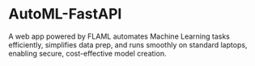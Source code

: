 # AutoML-FastAPI
A web app powered by FLAML automates Machine Learning tasks efficiently, simplifies data prep, and runs smoothly on standard laptops, enabling secure, cost-effective model creation.
